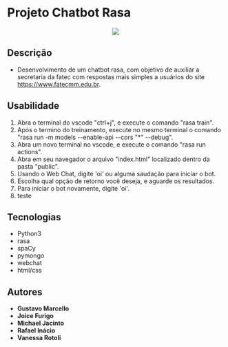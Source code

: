 # Projeto Chatbot Rasa
<p align="center"><img src = "https://miro.medium.com/max/3676/1*_dSYveHwcyajSzy23yYmYA.jpeg"></p>

## Descrição
- Desenvolvimento de um chatbot rasa, com objetivo de auxiliar a secretaria da fatec com respostas mais simples a usuários do site https://www.fatecmm.edu.br.

## Usabilidade
1. Abra o terminal do vscode "ctrl+j", e execute o comando "rasa train".
2. Após o termino do treinamento, execute no mesmo terminal o comando "rasa run -m models --enable-api --cors "*" --debug".
3. Abra um novo terminal no vscode, e execute o comando "rasa run actions".
4. Abra em seu navegador o arquivo "index.html" localizado dentro da pasta "public".
5. Usando o Web Chat, digite 'oi' ou alguma saudação para iniciar o bot.
6. Escolha qual opção de retorno você deseja, e aguarde os resultados.
7. Para iniciar o bot novamente, digite 'oi'.
8. teste

## Tecnologias 
- Python3
- rasa
- spaCy
- pymongo
- webchat
- html/css

## Autores
- <b>Gustavo Marcello</b>
- <b>Joice Furigo</b>
- <b>Michael Jacinto</b>
- <b>Rafael Inácio</b>
- <b>Vanessa Rotoli</b>
